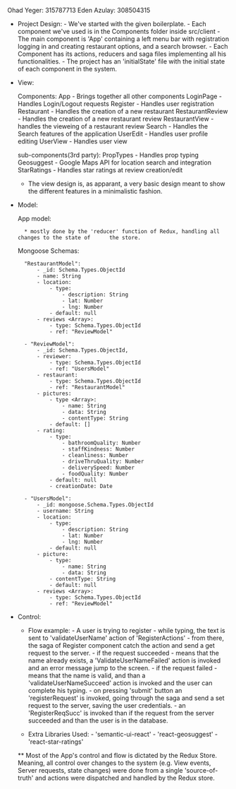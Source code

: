 Ohad Yeger: 315787713
Eden Azulay: 308504315

- Project Design: 
				- We've started with the given boilerplate.
                - Each component we've used is in the Components folder inside src/client
                - The main component is 'App' containing a left menu bar with registration	        logging in and creating restaurant options, and a search browser.
                - Each Component has its actions, reducers and saga files implementing all his      functionalities.
				- The project has an 'initialState' file with the initial state of each component   in the system.
- View:

	Components:
		App - Brings together all other components
		LoginPage - Handles Login/Logout requests
		Register - Handles user registration
		Restaurant - Handles the creation of a new restaurant
		RestaurantReview - Handles the creation of a new restaurant review
		RestaurantView - handles the vieweing of a restaurant review
		Search - Handles the Search features of the application
		UserEdit - Handles user profile editing
		UserView - Handles user view

	sub-components(3rd party):
		PropTypes - Handles prop typing
		Geosuggest - Google Maps API for location search and integration
		StarRatings - Handles star ratings at review creation/edit

	*	The view design is, as apparant, a very basic design meant to show the different features 	in 	a minimalistic fashion.

- Model:

	App model:

		* mostly done by the 'reducer' function of Redux, handling all changes to the state of 	    the store.

	Mongoose Schemas:

		"RestaurantModel": 
			- _id: Schema.Types.ObjectId
  			- name: String
  			- location: 
    			- type: 
					- description: String
					- lat: Number
					- lng: Number 
				- default: null
  			- reviews <Array>:
			    - type: Schema.Types.ObjectId
				- ref: "ReviewModel" 

		- "ReviewModel":
    		- _id: Schema.Types.ObjectId,
    		- reviewer:
    			- type: Schema.Types.ObjectId
    			- ref: "UsersModel"
    		- restaurant:
    			- type: Schema.Types.ObjectId
    			- ref: "RestaurantModel"
    		- pictures:
      			- type <Array>:
    			  	- name: String
    				- data: String
    				- contentType: String
      			- default: []
    		- rating:
      			- type:
        			- bathroomQuality: Number
    				- staffKindness: Number
    				- cleanliness: Number
    				- driveThruQuality: Number
    				- deliverySpeed: Number
    				- foodQuality: Number
      			- default: null
      			- creationDate: Date

    	- "UsersModel":
			- _id: mongoose.Schema.Types.ObjectId
  			- username: String
  			- location: 
    			- type:
					- description: String
					- lat: Number 
					- lng: Number 
    			- default: null
  			- picture: 
    			- type:
					- name: String
					- data: String
				- contentType: String 
    			- default: null
  			- reviews <Array>: 
				- type: Schema.Types.ObjectId
				- ref: "ReviewModel"

- Control:
				
	- Flow example: 
					- A user is trying to register 
					- while typing, the text is sent to 'validateUserName' action of 'RegisterActions'
					- from there, the saga of Register component catch the action and send a get request to the server.
					- if the request succeeded - means that the name already exists, a 'ValidateUserNameFailed' action is invoked and an error message jump to the screen.
					- if the request failed - means that the name is valid, and than a 'validateUserNameSucceed' action is invoked and the user can complete his typing.
					- on pressing 'submit' button an 'registerRequest' is invoked, going through the saga and send a set request to the server, saving the user credentials.
					- an 'RegisterReqSucc' is invoked than if the request from the server succeeded and than the user is in the database.			  

	- Extra Libraries Used:
					- 'semantic-ui-react'
					- 'react-geosuggest'
					- 'react-star-ratings'

	**	Most of the App's control and flow is dictated by the Redux Store.
		Meaning, all control over changes to the system (e.g. View events, Server requests, state changes) were done from a single 'source-of-truth' and actions were dispatched and handled by the Redux store.


